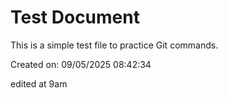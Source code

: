 # Test Document

This is a simple test file to practice Git commands.

Created on: 09/05/2025 08:42:34

edited at 9am
